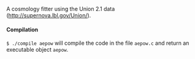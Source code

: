 A cosmology fitter using the Union 2.1 data (http://supernova.lbl.gov/Union/). 

#### Compilation

`$ ./compile aepow` will compile the code in the file `aepow.c` and return an executable object `aepow`.
